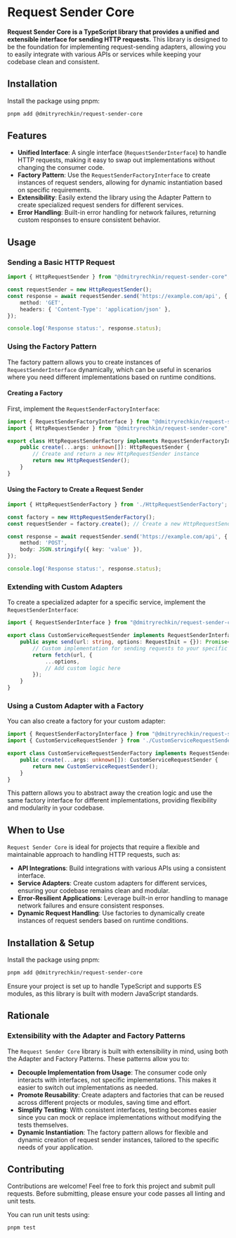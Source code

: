 
# Request Sender Core

**Request Sender Core is a TypeScript library that provides a unified and extensible interface for sending HTTP requests.** This library is designed to be the foundation for implementing request-sending adapters, allowing you to easily integrate with various APIs or services while keeping your codebase clean and consistent.

## Installation

Install the package using pnpm:

```bash
pnpm add @dmitryrechkin/request-sender-core
```

## Features

- **Unified Interface**: A single interface (`RequestSenderInterface`) to handle HTTP requests, making it easy to swap out implementations without changing the consumer code.
- **Factory Pattern**: Use the `RequestSenderFactoryInterface` to create instances of request senders, allowing for dynamic instantiation based on specific requirements.
- **Extensibility**: Easily extend the library using the Adapter Pattern to create specialized request senders for different services.
- **Error Handling**: Built-in error handling for network failures, returning custom responses to ensure consistent behavior.

## Usage

### Sending a Basic HTTP Request

```typescript
import { HttpRequestSender } from "@dmitryrechkin/request-sender-core";

const requestSender = new HttpRequestSender();
const response = await requestSender.send('https://example.com/api', {
    method: 'GET',
    headers: { 'Content-Type': 'application/json' },
});

console.log('Response status:', response.status);
```

### Using the Factory Pattern

The factory pattern allows you to create instances of `RequestSenderInterface` dynamically, which can be useful in scenarios where you need different implementations based on runtime conditions.

#### Creating a Factory

First, implement the `RequestSenderFactoryInterface`:

```typescript
import { RequestSenderFactoryInterface } from "@dmitryrechkin/request-sender-core";
import { HttpRequestSender } from "@dmitryrechkin/request-sender-core";

export class HttpRequestSenderFactory implements RequestSenderFactoryInterface {
    public create(...args: unknown[]): HttpRequestSender {
        // Create and return a new HttpRequestSender instance
        return new HttpRequestSender();
    }
}
```

#### Using the Factory to Create a Request Sender

```typescript
import { HttpRequestSenderFactory } from './HttpRequestSenderFactory';

const factory = new HttpRequestSenderFactory();
const requestSender = factory.create(); // Create a new HttpRequestSender instance

const response = await requestSender.send('https://example.com/api', {
    method: 'POST',
    body: JSON.stringify({ key: 'value' }),
});

console.log('Response status:', response.status);
```

### Extending with Custom Adapters

To create a specialized adapter for a specific service, implement the `RequestSenderInterface`:

```typescript
import { RequestSenderInterface } from "@dmitryrechkin/request-sender-core";

export class CustomServiceRequestSender implements RequestSenderInterface {
    public async send(url: string, options: RequestInit = {}): Promise<Response> {
        // Custom implementation for sending requests to your specific service
        return fetch(url, {
            ...options,
            // Add custom logic here
        });
    }
}
```

### Using a Custom Adapter with a Factory

You can also create a factory for your custom adapter:

```typescript
import { RequestSenderFactoryInterface } from "@dmitryrechkin/request-sender-core";
import { CustomServiceRequestSender } from './CustomServiceRequestSender';

export class CustomServiceRequestSenderFactory implements RequestSenderFactoryInterface {
    public create(...args: unknown[]): CustomServiceRequestSender {
        return new CustomServiceRequestSender();
    }
}
```

This pattern allows you to abstract away the creation logic and use the same factory interface for different implementations, providing flexibility and modularity in your codebase.

## When to Use

`Request Sender Core` is ideal for projects that require a flexible and maintainable approach to handling HTTP requests, such as:

- **API Integrations**: Build integrations with various APIs using a consistent interface.
- **Service Adapters**: Create custom adapters for different services, ensuring your codebase remains clean and modular.
- **Error-Resilient Applications**: Leverage built-in error handling to manage network failures and ensure consistent responses.
- **Dynamic Request Handling**: Use factories to dynamically create instances of request senders based on runtime conditions.

## Installation & Setup

Install the package using pnpm:

```bash
pnpm add @dmitryrechkin/request-sender-core
```

Ensure your project is set up to handle TypeScript and supports ES modules, as this library is built with modern JavaScript standards.

## Rationale

### Extensibility with the Adapter and Factory Patterns

The `Request Sender Core` library is built with extensibility in mind, using both the Adapter and Factory Patterns. These patterns allow you to:

- **Decouple Implementation from Usage**: The consumer code only interacts with interfaces, not specific implementations. This makes it easier to switch out implementations as needed.
- **Promote Reusability**: Create adapters and factories that can be reused across different projects or modules, saving time and effort.
- **Simplify Testing**: With consistent interfaces, testing becomes easier since you can mock or replace implementations without modifying the tests themselves.
- **Dynamic Instantiation**: The factory pattern allows for flexible and dynamic creation of request sender instances, tailored to the specific needs of your application.

## Contributing

Contributions are welcome! Feel free to fork this project and submit pull requests. Before submitting, please ensure your code passes all linting and unit tests.

You can run unit tests using:

```bash
pnpm test
```
